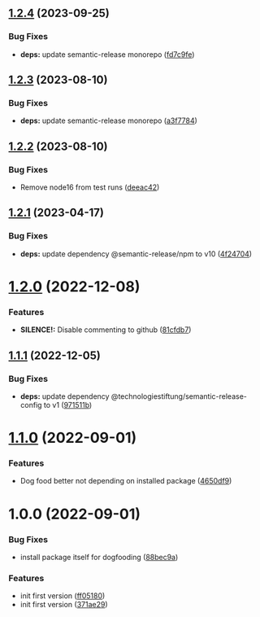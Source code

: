 ## [1.2.4](https://github.com/technologiestiftung/semantic-release-config/compare/v1.2.3...v1.2.4) (2023-09-25)


### Bug Fixes

* **deps:** update semantic-release monorepo ([fd7c9fe](https://github.com/technologiestiftung/semantic-release-config/commit/fd7c9fe1c095c5ab45af0dda58c5668d02c26aae))

## [1.2.3](https://github.com/technologiestiftung/semantic-release-config/compare/v1.2.2...v1.2.3) (2023-08-10)


### Bug Fixes

* **deps:** update semantic-release monorepo ([a3f7784](https://github.com/technologiestiftung/semantic-release-config/commit/a3f77844d38c4f2182947334cef6bdbd49a55de5))

## [1.2.2](https://github.com/technologiestiftung/semantic-release-config/compare/v1.2.1...v1.2.2) (2023-08-10)


### Bug Fixes

* Remove node16 from test runs ([deeac42](https://github.com/technologiestiftung/semantic-release-config/commit/deeac42facae72a9442a5d542b317952248e5ffe))

## [1.2.1](https://github.com/technologiestiftung/semantic-release-config/compare/v1.2.0...v1.2.1) (2023-04-17)


### Bug Fixes

* **deps:** update dependency @semantic-release/npm to v10 ([4f24704](https://github.com/technologiestiftung/semantic-release-config/commit/4f24704c1bea813ca0926c769be74892ece8d9d5))

# [1.2.0](https://github.com/technologiestiftung/semantic-release-config/compare/v1.1.1...v1.2.0) (2022-12-08)


### Features

* **SILENCE!:** Disable commenting to github ([81cfdb7](https://github.com/technologiestiftung/semantic-release-config/commit/81cfdb7282de6e01af3fde220176e75302074a4c))

## [1.1.1](https://github.com/technologiestiftung/semantic-release-config/compare/v1.1.0...v1.1.1) (2022-12-05)


### Bug Fixes

* **deps:** update dependency @technologiestiftung/semantic-release-config to v1 ([971511b](https://github.com/technologiestiftung/semantic-release-config/commit/971511b165f6c080611a2be10291c20b33360268))

# [1.1.0](https://github.com/technologiestiftung/semantic-release-config/compare/v1.0.0...v1.1.0) (2022-09-01)


### Features

* Dog food better not depending on installed package ([4650df9](https://github.com/technologiestiftung/semantic-release-config/commit/4650df9b1874d080724ccb7c069135759dfe48c1))

# 1.0.0 (2022-09-01)


### Bug Fixes

* install package itself for dogfooding ([88bec9a](https://github.com/technologiestiftung/semantic-release-config/commit/88bec9a509cbe6e6b73bc4dae1d165c7477c1e9b))


### Features

* init first version ([ff05180](https://github.com/technologiestiftung/semantic-release-config/commit/ff05180d2da21f1e837d4b51fd11b0ec7826cfc7))
* init first version ([371ae29](https://github.com/technologiestiftung/semantic-release-config/commit/371ae2982634508392dacd30a49f6abde13922df))
